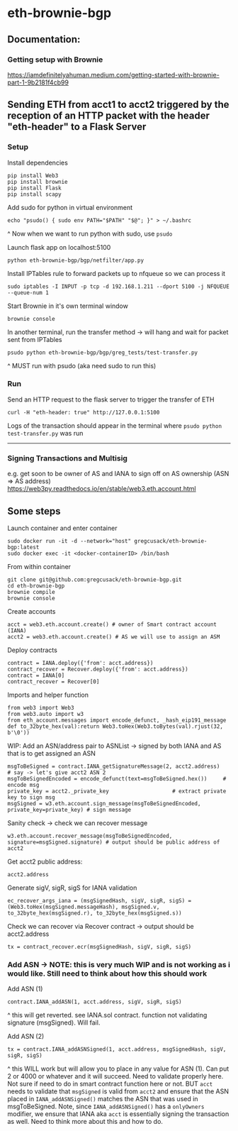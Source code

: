 # eth-brownie-bgp

## Documentation:

### Getting setup with Brownie
https://iamdefinitelyahuman.medium.com/getting-started-with-brownie-part-1-9b2181f4cb99

## Sending ETH from acct1 to acct2 triggered by the reception of an HTTP packet with the header "eth-header" to a Flask Server
### Setup
Install dependencies 
```
pip install Web3
pip install brownie
pip install Flask
pip install scapy
```

Add sudo for python in virtual environment
```
echo "psudo() { sudo env PATH="$PATH" "$@"; }" > ~/.bashrc 
```
^ Now when we want to run python with sudo, use `psudo`

Launch flask app on localhost:5100
```
python eth-brownie-bgp/bgp/netfilter/app.py
```

Install IPTables rule to forward packets up to nfqueue so we can process it
```
sudo iptables -I INPUT -p tcp -d 192.168.1.211 --dport 5100 -j NFQUEUE --queue-num 1
```

Start Brownie in it's own terminal window
```
brownie console
```

In another terminal, run the transfer method -> will hang and wait for packet sent from IPTables
```
psudo python eth-brownie-bgp/bgp/greg_tests/test-transfer.py
```
^ MUST run with psudo (aka need sudo to run this)

### Run
Send an HTTP request to the flask server to trigger the transfer of ETH
```
curl -H "eth-header: true" http://127.0.0.1:5100
```

Logs of the transaction should appear in the terminal where `psudo python test-transfer.py` was run

---------------------------------

### Signing Transactions and Multisig
e.g. get soon to be owner of AS and IANA to sign off on AS ownership (ASN => AS address)
https://web3py.readthedocs.io/en/stable/web3.eth.account.html

## Some steps
Launch container and enter container
```
sudo docker run -it -d --network="host" gregcusack/eth-brownie-bgp:latest
sudo docker exec -it <docker-containerID> /bin/bash
```

From within container
```
git clone git@github.com:gregcusack/eth-brownie-bgp.git
cd eth-brownie-bgp
brownie compile
brownie console
```

Create accounts
```
acct = web3.eth.account.create() # owner of Smart contract account (IANA)
acct2 = web3.eth.account.create() # AS we will use to assign an ASM
```

Deploy contracts
```
contract = IANA.deploy({'from': acct.address})
contract_recover = Recover.deploy({'from': acct.address})
contract = IANA[0]
contract_recover = Recover[0]
```

Imports and helper function
```
from web3 import Web3
from web3.auto import w3
from eth_account.messages import encode_defunct, _hash_eip191_message
def to_32byte_hex(val):return Web3.toHex(Web3.toBytes(val).rjust(32, b'\0'))
```

WIP: Add an ASN/address pair to ASNList -> signed by both IANA and AS that is to get assigned an ASN
```
msgToBeSigned = contract.IANA_getSignatureMessage(2, acct2.address) 	# say -> let's give acct2 ASN 2
msgToBeSignedEncoded = encode_defunct(text=msgToBeSigned.hex()) 	# encode msg
private_key = acct2._private_key 					# extract private key to sign msg
msgSigned = w3.eth.account.sign_message(msgToBeSignedEncoded, private_key=private_key) # sign message
```

Sanity check -> check we can recover message
```
w3.eth.account.recover_message(msgToBeSignedEncoded, signature=msgSigned.signature) # output should be public address of acct2
```

Get acct2 public address:
```
acct2.address
```

Generate sigV, sigR, sigS for IANA validation
```
ec_recover_args_iana = (msgSignedHash, sigV, sigR, sigS) = (Web3.toHex(msgSigned.messageHash), msgSigned.v, to_32byte_hex(msgSigned.r), to_32byte_hex(msgSigned.s))
```

Check we can recover via Recover contract -> output should be acct2.address
```
tx = contract_recover.ecr(msgSignedHash, sigV, sigR, sigS)
```

### Add ASN -> NOTE: this is very much WIP and is not working as i would like. Still need to think about how this should work
Add ASN (1)
```
contract.IANA_addASN(1, acct.address, sigV, sigR, sigS)
```
^ this will get reverted. see IANA.sol contract. function not validating signature (msgSigned). Will fail.

Add ASN (2)
```
tx = contract.IANA_addASNSigned(1, acct.address, msgSignedHash, sigV, sigR, sigS)
```
^ this WILL work but will allow you to place in any value for ASN (1). Can put 2 or 4000 or whatever and it will succeed. Need to validate properly here. Not sure if need to do in smart contract function here or not. BUT `acct` needs to validate that `msgSigned` is valid from `acct2` and ensure that the ASN placed in `IANA_addASNSigned()` matches the ASN that was used in msgToBeSigned. Note, since `IANA_addASNSigned()` has a `onlyOwners` modifier, we ensure that IANA aka `acct` is essentially signing the transaction as well.
Need to think more about this and how to do.














